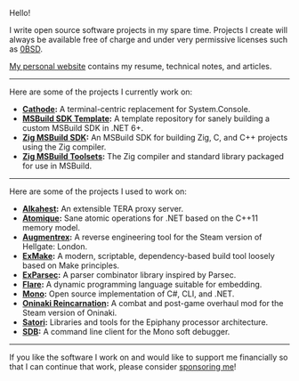 Hello!

I write open source software projects in my spare time. Projects I create will
always be available free of charge and under very permissive licenses such as
[0BSD](https://opensource.org/licenses/0BSD).

[My personal website](https://alexrp.com) contains my resume, technical notes,
and articles.

---

Here are some of the projects I currently work on:

* **[Cathode](https://github.com/vezel-dev/cathode):** A terminal-centric
  replacement for System.Console.
* **[MSBuild SDK Template](https://github.com/alexrp/msbuild-sdk-template):** A
  template repository for sanely building a custom MSBuild SDK in .NET 6+.
* **[Zig MSBuild SDK](https://github.com/vezel-dev/zig-msbuild-sdk):** An
  MSBuild SDK for building Zig, C, and C++ projects using the Zig compiler.
* **[Zig MSBuild Toolsets](https://github.com/vezel-dev/zig-msbuild-toolsets):**
  The Zig compiler and standard library packaged for use in MSBuild.

---

Here are some of the projects I used to work on:

* **[Alkahest](https://github.com/tera-alkahest):** An extensible TERA proxy
  server.
* **[Atomique](https://github.com/alexrp/atomique):** Sane atomic operations for
  .NET based on the C++11 memory model.
* **[Augmentrex](https://github.com/alexrp/augmentrex):** A reverse engineering
  tool for the Steam version of Hellgate: London.
* **[ExMake](https://github.com/lycus/exmake):** A modern, scriptable,
  dependency-based build tool loosely based on Make principles.
* **[ExParsec](https://github.com/alexrp/ex_parsec):** A parser combinator
  library inspired by Parsec.
* **[Flare](https://github.com/flare-lang):** A dynamic programming language
  suitable for embedding.
* **[Mono](https://github.com/mono/mono):** Open source implementation of C#,
  CLI, and .NET.
* **[Oninaki Reincarnation](https://github.com/alexrp/oninaki-reincarnation):**
  A combat and post-game overhaul mod for the Steam version of Oninaki.
* **[Satori](https://github.com/lycus/satori):** Libraries and tools for the
  Epiphany processor architecture.
* **[SDB](https://github.com/mono/sdb):** A command line client for the Mono
  soft debugger.

---

If you like the software I work on and would like to support me financially so
that I can continue that work, please consider
[sponsoring me](https://github.com/sponsors/alexrp)!
